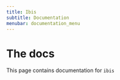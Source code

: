 ```yaml
---
title: Ibis
subtitle: Documentation
menubar: documentation_menu
---
```

# The docs

This page contains documentation for `ibis`
